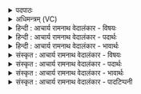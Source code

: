 <details><summary>पदपाठः</summary>

म꣡हः꣢꣯। नः꣣। रायः꣢। आ। भ꣣र। प꣡व꣢꣯मान। ज꣡हि꣢। मृ꣡धः꣢꣯। रा꣡स्व꣢꣯। इ꣣न्दो। वीर꣡व꣢त्। य꣡शः꣢꣯। १२१४।
</details>

<details><summary>अधिमन्त्रम् (VC)</summary>

- पवमानः सोमः
- अहमीयुराङ्गिरसः
- गायत्री
- षड्जः
</details>

<details><summary>हिन्दी : आचार्य रामनाथ वेदालंकार - विषयः</summary>

अगले मन्त्र में परमात्मा तथा वीर मनुष्य से प्रार्थना की गयी है।
</details>

<details><summary>हिन्दी : आचार्य रामनाथ वेदालंकार - पदार्थः</summary>

पदार्थान्वयभाषाः -  हे (पवमान) क्रियाशील परमात्मन् वा वीर मनुष्य ! आप (नः) हमारे लिए (महः रायः) महान् धनों को (आ भर) लाओ, (मृधः) हिंसक शत्रुओं को (जहि) विनष्ट करो। हे (इन्दो) तेज से प्रदीप्त परमात्मन् वा वीर मनुष्य ! आप (वीरवत् यशः) वीरों जैसा यश (रास्व) हमें प्रदान करो ॥२॥
</details>

<details><summary>हिन्दी : आचार्य रामनाथ वेदालंकार - भावार्थः</summary>

भावार्थभाषाः -  संसार में परमात्मा की कृपा को प्राप्त वीर मनुष्य ही धन,धान्य और कीर्ति के सुखों को भोगने तथा भुगाने में और शत्रुओं को जीतने में समर्थ होते हैं ॥२॥
</details>

<details><summary>संस्कृत : आचार्य रामनाथ वेदालंकार - विषयः</summary>

अथ परमात्मानं वीरं जनं च प्रार्थयते।
</details>

<details><summary>संस्कृत : आचार्य रामनाथ वेदालंकार - पदार्थः</summary>

पदार्थान्वयभाषाः -  हे (पवमान) क्रियाशील परमात्मन् वीर मनुष्य वा ![पवते गतिकर्मा। निघं० २।१४।]त्वम् (नः) अस्मभ्यम् (महः रायः) महान्ति धनानि (आ भर) आहर, (मृधः) हिंसकान् शत्रून् (जहि) विनाशय। हे (इन्दो) तेजसा देदीप्त परमात्मन् वीर मानव वा ! (वीरवद् यशः) वीरसदृशीं कीर्तिम् (रास्व) अस्मभ्यं प्रयच्छ।[रा दाने अदादिः,आत्मनेपदं छान्दसम्]॥२॥
</details>

<details><summary>संस्कृत : आचार्य रामनाथ वेदालंकार - भावार्थः</summary>

भावार्थभाषाः -  जगति परमात्मकृपावन्तो वीरा एव धनधान्यकीर्तिसुखानि भोक्तुं भोजयितुं च शत्रून् विजेतुं च क्षमन्ते ॥२॥
</details>

<details><summary>संस्कृत : आचार्य रामनाथ वेदालंकार - पादटिप्पनी</summary>

टिप्पणी:   १. ऋ० ९।६१।२६।
</details>